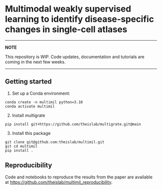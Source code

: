 # Multimodal weakly supervised learning to identify disease-specific changes in single-cell atlases

---
**NOTE**

This repository is WIP. Code updates, documentation and tutorials are coming in the next few weeks.

---


## Getting started
1. Set up a Conda environment:
```
conda create -n multimil python=3.10
conda activate multimil
```

2. Install multigrate
```
pip install git+https://github.com/theislab/multigrate.git@main
```

3. Install this package
```
git clone git@github.com:theislab/multimil.git
git cd multimil
pip install .
```

## Reproducibility
Code and notebooks to reproduce the results from the paper are available at https://github.com/theislab/multimil_reproducibility.
